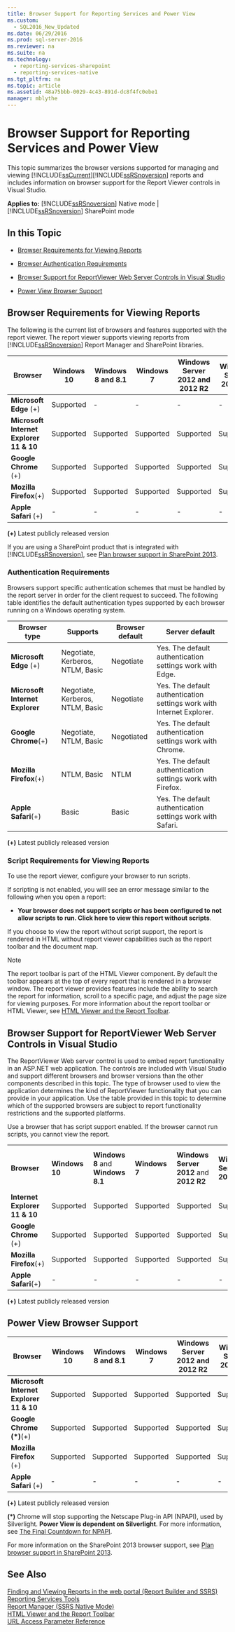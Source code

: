 ```yaml
---
title: Browser Support for Reporting Services and Power View
ms.custom: 
  - SQL2016_New_Updated
ms.date: 06/29/2016
ms.prod: sql-server-2016
ms.reviewer: na
ms.suite: na
ms.technology: 
  - reporting-services-sharepoint
  - reporting-services-native
ms.tgt_pltfrm: na
ms.topic: article
ms.assetid: 48a75bbb-0029-4c43-891d-dc8f4fc0ebe1
manager: mblythe
---
```

# Browser Support for Reporting Services and Power View
This topic summarizes  the browser versions supported for managing and viewing [!INCLUDE[ssCurrent](../../Topics/TopicNameContainA/includes/ssCurrent_md.md)][!INCLUDE[ssRSnoversion](../../Topics/TopicNameContainA/includes/ssRSnoversion_md.md)] reports and includes information on browser support for the Report Viewer controls in Visual Studio.  
  
 **Applies to:** [!INCLUDE[ssRSnoversion](../../Topics/TopicNameContainA/includes/ssRSnoversion_md.md)] Native mode &#124; [!INCLUDE[ssRSnoversion](../../Topics/TopicNameContainA/includes/ssRSnoversion_md.md)] SharePoint mode  
  
##  <a name="bkmk_top"></a> In this Topic  
  
-   [Browser Requirements for Viewing Reports](#bkmk_reportviewer)  
  
-   [Browser Authentication Requirements](#bkmk_authentication)  
  
-   [Browser Support for ReportViewer Web Server Controls in Visual Studio](#bkmk_controls)  
  
-   [Power View Browser Support](#bkmk_powerview)  
  
##  <a name="bkmk_reportviewer"></a> Browser Requirements for Viewing Reports  
 The following is the current list of browsers and features supported with the report viewer. The report viewer supports viewing reports from [!INCLUDE[ssRSnoversion](../../Topics/TopicNameContainA/includes/ssRSnoversion_md.md)] Report Manager and SharePoint libraries.  
  
|**Browser**|**Windows 10**|**Windows 8 and 8.1**|**Windows 7**|**Windows Server 2012 and 2012 R2**|**Windows Server 2008 R2**|**Mac OS X 10.7 – 10.10**|**iOS 6 -9 for iPad**|  
|-----------------|--------------------|---------------------------|-------------------|-----------------------------------------|--------------------------------|-------------------------------|----------------------------|  
|**Microsoft Edge**  (+)|Supported|-|-|-|-|-|-|  
|**Microsoft Internet Explorer 11  & 10**|Supported|Supported|Supported|Supported|Supported|-|-|  
|**Google Chrome** (+)|Supported|Supported|Supported|Supported|Supported|-|-|  
|**Mozilla Firefox**(+)|Supported|Supported|Supported|Supported|Supported|Supported|-|  
|**Apple Safari** (+)|-|-|-|-|-|Supported|Supported|  
  
 **(+)** Latest publicly released version  
  
 If you are using a SharePoint product that is integrated with [!INCLUDE[ssRSnoversion](../../Topics/TopicNameContainA/includes/ssRSnoversion_md.md)], see  [Plan browser support in SharePoint 2013](http://technet.microsoft.com//library/cc263526\(office.15\).aspx).  
  
###  <a name="bkmk_authentication"></a> Authentication Requirements  
 Browsers support specific authentication schemes that must be handled by the report server in order for the client request to succeed. The following table identifies the default authentication types supported by each browser running on a Windows operating system.  
  
|**Browser type**|**Supports**|**Browser default**|**Server default**|  
|----------------------|------------------|-------------------------|------------------------|  
|**Microsoft Edge** (+)|Negotiate, Kerberos, NTLM, Basic|Negotiate|Yes. The default authentication settings work with Edge.|  
|**Microsoft Internet Explorer**|Negotiate, Kerberos, NTLM, Basic|Negotiate|Yes. The default authentication settings work with Internet Explorer.|  
|**Google Chrome**(+)|Negotiate, NTLM, Basic|Negotiated|Yes. The default authentication settings work with Chrome.|  
|**Mozilla Firefox**(+)|NTLM, Basic|NTLM|Yes. The default authentication settings work with Firefox.|  
|**Apple Safari**(+)|Basic|Basic|Yes. The default authentication settings work with Safari.|  
  
 **(+)** Latest publicly released version  
  
### Script Requirements for Viewing Reports  
 To use the report viewer, configure your browser to run scripts.  
  
 If scripting is not enabled, you will see an error message similar to the following when you open a report:  
  
-   **Your browser does not support scripts or has been configured to not allow scripts to run. Click here to view this report without scripts**.  
  
 If you choose to view the report without script support, the report is rendered in HTML without report viewer capabilities such as the report toolbar and the document map.  
  
> [!NOTE]  
>  The report toolbar is part of the HTML Viewer component. By default the toolbar appears at the top of every report that is rendered in a browser window. The report viewer provides features include the ability to search the report for information, scroll to a specific page, and adjust the page size for viewing purposes. For more information about the report toolbar or HTML Viewer, see [HTML Viewer and the Report Toolbar](../../Topics/TopicNameNotContainA/HTML-Viewer-and-the-Report-Toolbar.md).  
  
##  <a name="bkmk_controls"></a> Browser Support for ReportViewer Web Server Controls in Visual Studio  
 The ReportViewer Web server control is used to embed report functionality in an ASP.NET web application. The controls are included with Visual Studio and support different browsers and browser versions than the other components described in this topic. The type of browser used to view the application determines the kind of ReportViewer functionality that you can provide in your application. Use the table provided in this topic to determine which of the supported browsers are subject to report functionality restrictions and the supported platforms.  
  
 Use a browser that has script support enabled. If the browser cannot run scripts, you cannot view the report.  
  
||||||||  
|-|-|-|-|-|-|-|  
|**Browser**|**Windows 10**|**Windows 8** and **Windows 8.1**|**Windows 7**|**Windows Server 2012** and **2012 R2**|**Windows Server 2008 R2**|**Mac OS X 10.7 – 10.10**|  
|**Internet Explorer 11  & 10**|Supported|Supported|Supported|Supported|Supported|-|  
|**Google Chrome** (+)|Supported|Supported|Supported|Supported|Supported|-|  
|**Mozilla Firefox**(+)|Supported|Supported|Supported|Supported|Supported|-|  
|**Apple Safari**(+)|-|-|-|-|-|-|  
  
 **(+)** Latest publicly released version  
  
##  <a name="bkmk_powerview"></a> Power View Browser Support  
  
|**Browser**|**Windows 10**|**Windows 8 and 8.1**|**Windows 7**|**Windows Server 2012 and 2012 R2**|**Windows Server 2008 R2**|**Mac OS X 10.7 – 10.10**|  
|-----------------|--------------------|---------------------------|-------------------|-----------------------------------------|--------------------------------|-------------------------------|  
|**Microsoft Internet Explorer 11 & 10**|Supported|Supported|Supported|Supported|Supported|-|  
|**Google Chrome  (\*)**(+)|Supported|Supported|Supported|Supported|Supported|-|  
|**Mozilla Firefox** (+)|Supported|Supported|Supported|Supported|Supported|Supported|  
|**Apple Safari** (+)|-|-|-|-|-|Supported|  
  
 **(+)** Latest publicly released version  
  
 **(\*)** Chrome will stop supporting the Netscape Plug-in API (NPAPI), used by Silverlight. **Power View is dependent on Silverlight**. For more information, see [The Final Countdown for NPAPI](http://blog.chromium.org/2014/11/the-final-countdown-for-npapi.html).  
  
 For more information on the SharePoint 2013 browser support, see [Plan browser support in SharePoint 2013](http://technet.microsoft.com//library/cc263526\(office.15\).aspx).  
  
## See Also  
 [Finding and Viewing Reports in the web portal (Report Builder and SSRS)](../../Topics/TopicNameNotContainA/Finding-and-Viewing-Reports-in-the-web-portal--Report-Builder-and-SSRS-.md)   
 [Reporting Services Tools](../../Topics/TopicNameNotContainA/Reporting-Services-Tools.md)   
 [Report Manager  (SSRS Native Mode)](../../Topics/TopicNameNotContainA/Report-Manager---SSRS-Native-Mode-.md)   
 [HTML Viewer and the Report Toolbar](../../Topics/TopicNameNotContainA/HTML-Viewer-and-the-Report-Toolbar.md)   
 [URL Access Parameter Reference](../../Topics/TopicNameNotContainA/URL-Access-Parameter-Reference.md)